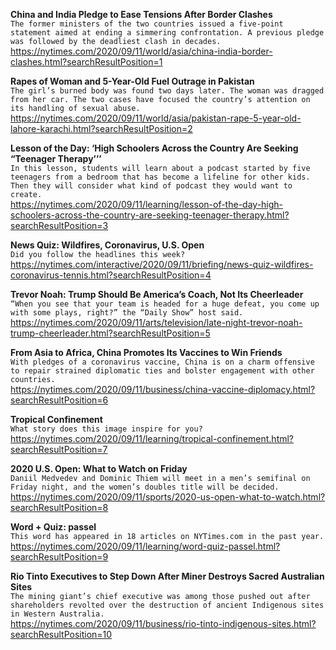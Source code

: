**China and India Pledge to Ease Tensions After Border Clashes**\
`The former ministers of the two countries issued a five-point statement aimed at ending a simmering confrontation. A previous pledge was followed by the deadliest clash in decades.`\
https://nytimes.com/2020/09/11/world/asia/china-india-border-clashes.html?searchResultPosition=1

**Rapes of Woman and 5-Year-Old Fuel Outrage in Pakistan**\
`The girl’s burned body was found two days later. The woman was dragged from her car. The two cases have focused the country’s attention on its handling of sexual abuse.`\
https://nytimes.com/2020/09/11/world/asia/pakistan-rape-5-year-old-lahore-karachi.html?searchResultPosition=2

**Lesson of the Day: ‘High Schoolers Across the Country Are Seeking “Teenager Therapy’’’**\
`In this lesson, students will learn about a podcast started by five teenagers from a bedroom that has become a lifeline for other kids. Then they will consider what kind of podcast they would want to create.`\
https://nytimes.com/2020/09/11/learning/lesson-of-the-day-high-schoolers-across-the-country-are-seeking-teenager-therapy.html?searchResultPosition=3

**News Quiz: Wildfires, Coronavirus, U.S. Open**\
`Did you follow the headlines this week?`\
https://nytimes.com/interactive/2020/09/11/briefing/news-quiz-wildfires-coronavirus-tennis.html?searchResultPosition=4

**Trevor Noah: Trump Should Be America’s Coach, Not Its Cheerleader**\
`“When you see that your team is headed for a huge defeat, you come up with some plays, right?” the “Daily Show” host said.`\
https://nytimes.com/2020/09/11/arts/television/late-night-trevor-noah-trump-cheerleader.html?searchResultPosition=5

**From Asia to Africa, China Promotes Its Vaccines to Win Friends**\
`With pledges of a coronavirus vaccine, China is on a charm offensive to repair strained diplomatic ties and bolster engagement with other countries.`\
https://nytimes.com/2020/09/11/business/china-vaccine-diplomacy.html?searchResultPosition=6

**Tropical Confinement**\
`What story does this image inspire for you?`\
https://nytimes.com/2020/09/11/learning/tropical-confinement.html?searchResultPosition=7

**2020 U.S. Open: What to Watch on Friday**\
`Daniil Medvedev and Dominic Thiem will meet in a men’s semifinal on Friday night, and the women’s doubles title will be decided.`\
https://nytimes.com/2020/09/11/sports/2020-us-open-what-to-watch.html?searchResultPosition=8

**Word + Quiz: passel**\
`This word has appeared in 18 articles on NYTimes.com in the past year.`\
https://nytimes.com/2020/09/11/learning/word-quiz-passel.html?searchResultPosition=9

**Rio Tinto Executives to Step Down After Miner Destroys Sacred Australian Sites**\
`The mining giant’s chief executive was among those pushed out after shareholders revolted over the destruction of ancient Indigenous sites in Western Australia.`\
https://nytimes.com/2020/09/11/business/rio-tinto-indigenous-sites.html?searchResultPosition=10

